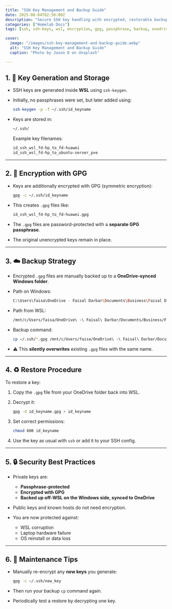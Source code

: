 ```yaml
---
title: "SSH Key Management and Backup Guide"
date: 2025-08-04T02:50:00Z
description: "Secure SSH key handling with encrypted, restorable backups."
categories: ["Homelab Docs"]
tags: [ssh, ssh-keys, wsl, encryption, gpg, passphrase, backup, onedrive, linux, windows, key-management, secure-access, homelab, sysadmin, ssh-security, cloud-backup]

cover:
  image: "/images/ssh-key-management-and-backup-guide.webp"
  alt: "SSH Key Management and Backup Guide"
  caption: "Photo by Jason D on Unsplash"

---
```


## 1. 🔑 Key Generation and Storage

* SSH keys are generated inside **WSL** using `ssh-keygen`.
* Initially, no passphrases were set, but later added using:

  ```bash
  ssh-keygen -p -f ~/.ssh/id_keyname
  ```
* Keys are stored in:

  ```bash
  ~/.ssh/
  ```

  Example key filenames:

  ```bash
  id_ssh_wsl_fd-hp_to_fd-huawei
  id_ssh_wsl_fd-hp_to_ubuntu-server_pve
  ```

---

## 2. 🔐 Encryption with GPG

* Keys are additionally encrypted with GPG (symmetric encryption):

  ```bash
  gpg -c ~/.ssh/id_keyname
  ```
* This creates `.gpg` files like:

  ```bash
  id_ssh_wsl_fd-hp_to_fd-huawei.gpg
  ```
* The `.gpg` files are password-protected with a **separate GPG passphrase**.
* The original unencrypted keys remain in place.

---

## 3. ☁️ Backup Strategy

* Encrypted `.gpg` files are manually backed up to a **OneDrive-synced Windows folder**.
* Path on Windows:

  ```bash
  C:\Users\faisa\OneDrive - Faisal Darbar\Documents\Business\Faisal Darbar\Homelab\SSH-Key-Backups
  ```
* Path from WSL:

  ```bash
  /mnt/c/Users/faisa/OneDrive\ -\ Faisal\ Darbar/Documents/Business/Faisal\ Darbar/Homelab/SSH-Key-Backups/
  ```
* Backup command:

  ```bash
  cp ~/.ssh/*.gpg /mnt/c/Users/faisa/OneDrive\ -\ Faisal\ Darbar/Documents/Business/Faisal\ Darbar/Homelab/SSH-Key-Backups/
  ```
* ⚠️ This **silently overwrites** existing `.gpg` files with the same name.

---

## 4. ♻️ Restore Procedure

To restore a key:

1. Copy the `.gpg` file from your OneDrive folder back into WSL.
2. Decrypt it:

   ```bash
   gpg -d id_keyname.gpg > id_keyname
   ```
3. Set correct permissions:

   ```bash
   chmod 600 id_keyname
   ```
4. Use the key as usual with `ssh` or add it to your SSH config.

---

## 5. 🔒 Security Best Practices

* Private keys are:

  * **Passphrase-protected**
  * **Encrypted with GPG**
  * **Backed up off-WSL on the Windows side, synced to OneDrive**
* Public keys and known hosts do not need encryption.
* You are now protected against:

  * WSL corruption
  * Laptop hardware failure
  * OS reinstall or data loss

---

## 6. 🧠 Maintenance Tips

* Manually re-encrypt any **new keys** you generate:

  ```bash
  gpg -c ~/.ssh/new_key
  ```
* Then run your backup `cp` command again.
* Periodically test a restore by decrypting one key.


